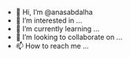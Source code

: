 - 👋 Hi, I’m @anasabdalha
- 👀 I’m interested in ...
- 🌱 I’m currently learning ...
- 💞️ I’m looking to collaborate on ...
- 📫 How to reach me ...

<!---
anasabdalha/anasabdalha is a ✨ special ✨ repository because its `README.md` (this file) appears on your GitHub profile.
You can click the Preview link to take a look at your changes.
--->
